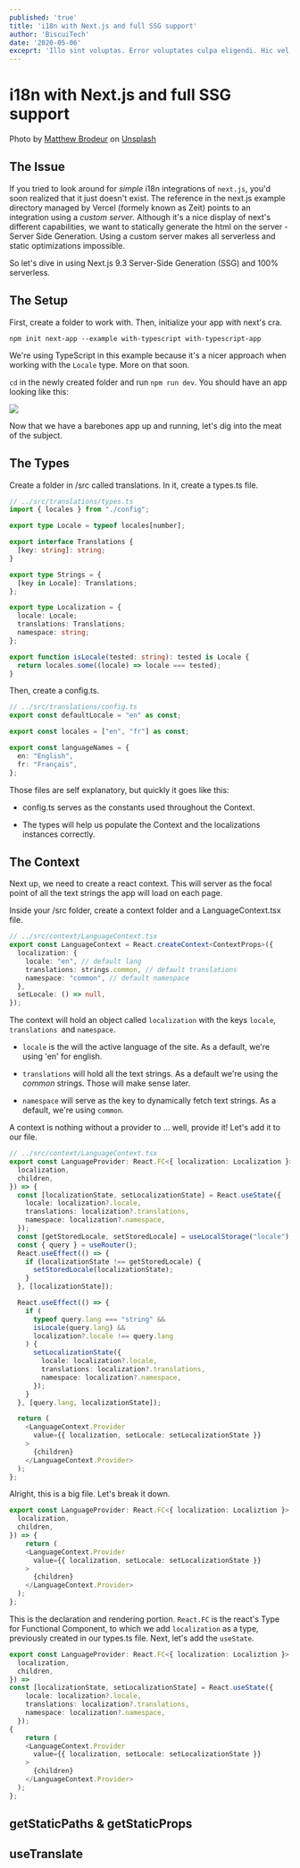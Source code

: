 ```yaml
---
published: 'true'
title: 'i18n with Next.js and full SSG support'
author: 'BiscuiTech'
date: '2020-05-06'
exceprt: 'Illo sint voluptas. Error voluptates culpa eligendi. Hic vel totam vitae illo. Non aliquid explicabo necessitatibus unde. Sed exercitationem placeat consectetur nulla deserunt vel. Iusto corrupti dicta.'
---
```


# i18n with Next.js and full SSG support

Photo by [Matthew Brodeur](https://unsplash.com/@mrbrodeur?utm_source=unsplash&utm_medium=referral&utm_content=creditCopyText) on [Unsplash](https://unsplash.com/s/photos/speed?utm_source=unsplash&utm_medium=referral&utm_content=creditCopyText)

## The Issue

If you tried to look around for *simple* i18n integrations of `next.js`, you'd soon realized that it just doesn't exist. The reference in the next.js example directory managed by Vercel (formely known as Zeit) points to an integration using a *custom server*. Although it's a nice display of next's different capabilities, we want to statically generate the html on the server - Server Side Generation. Using a custom server makes all serverless and static optimizations impossible.

So let's dive in using Next.js 9.3 Server-Side Generation (SSG) and 100% serverless.

## The Setup

First, create a folder to work with. Then, initialize your app with next's cra.

```shell
npm init next-app --example with-typescript with-typescript-app
```

We're using TypeScript in this example because it's a nicer approach when working with the `Locale` type. More on that soon.

`cd` in the newly created folder and run `npm run dev`. You should have an app looking like this:

![](C:\Users\logit\AppData\Roaming\marktext\images\2020-05-04-17-25-39-image.png)

Now that we have a barebones app up and running, let's dig into the meat of the subject.

## The Types

Create a folder in /src called translations. In it, create a types.ts file.

```typescript
// ../src/translations/types.ts
import { locales } from "./config";

export type Locale = typeof locales[number];

export interface Translations {
  [key: string]: string;
}

export type Strings = {
  [key in Locale]: Translations;
};

export type Localization = {
  locale: Locale;
  translations: Translations;
  namespace: string;
};

export function isLocale(tested: string): tested is Locale {
  return locales.some((locale) => locale === tested);
}

```

Then, create a config.ts.

```typescript
// ../src/translations/config.ts
export const defaultLocale = "en" as const;

export const locales = ["en", "fr"] as const;

export const languageNames = {
  en: "English",
  fr: "Français",
};
```

Those files are self explanatory, but quickly it goes like this:

- config.ts serves as the constants used throughout the Context.

- The types will help us populate the Context and the localizations instances correctly.

## The Context

Next up, we need to create a react context. This will server as the focal point of all the text strings the app will load on each page.

Inside your /src folder, create a context folder and a LanguageContext.tsx file.

```typescript
// ../src/context/LanguageContext.tsx
export const LanguageContext = React.createContext<ContextProps>({
  localization: {
    locale: "en", // default lang
    translations: strings.common, // default translations
    namespace: "common", // default namespace
  },
  setLocale: () => null,
});
```

The context will hold an object called `localization` with the keys `locale`, `translations `and `namespace`.

- `locale` is the will the active language of the site. As a default, we're using 'en' for english.

- `translations` will hold all the text strings. As a default we're using the *common* strings. Those will make sense later.

- `namespace` will serve as the key to dynamically fetch text strings. As a default, we're using `common`.

A context is nothing without a provider to ... well, provide it! Let's add it to our file.

```typescript
// ../src/context/LanguageContext.tsx
export const LanguageProvider: React.FC<{ localization: Localization }> = ({
  localization,
  children,
}) => {
  const [localizationState, setLocalizationState] = React.useState({
    locale: localization?.locale,
    translations: localization?.translations,
    namespace: localization?.namespace,
  });
  const [getStoredLocale, setStoredLocale] = useLocalStorage("locale");
  const { query } = useRouter();
  React.useEffect(() => {
    if (localizationState !== getStoredLocale) {
      setStoredLocale(localizationState);
    }
  }, [localizationState]);

  React.useEffect(() => {
    if (
      typeof query.lang === "string" &&
      isLocale(query.lang) &&
      localization?.locale !== query.lang
    ) {
      setLocalizationState({
        locale: localization?.locale,
        translations: localization?.translations,
        namespace: localization?.namespace,
      });
    }
  }, [query.lang, localizationState]);

  return (
    <LanguageContext.Provider
      value={{ localization, setLocale: setLocalizationState }}
    >
      {children}
    </LanguageContext.Provider>
  );
};


```

Alright, this is a big file. Let's break it down.

```typescript
export const LanguageProvider: React.FC<{ localization: Localiztion }> = ({
  localization,
  children,
}) => {
    return (
    <LanguageContext.Provider
      value={{ localization, setLocale: setLocalizationState }}
    >
      {children}
    </LanguageContext.Provider>
  );
};
```

This is the declaration and rendering portion. `React.FC` is the react's Type for Functional Component, to which we add `localization` as a type, previously created in our types.ts file. Next, let's add the `useState`.

```typescript
export const LanguageProvider: React.FC<{ localization: Localiztion }> = ({
  localization,
  children,
}) =>
const [localizationState, setLocalizationState] = React.useState({
    locale: localization?.locale,
    translations: localization?.translations,
    namespace: localization?.namespace,
  });
{
    return (
    <LanguageContext.Provider
      value={{ localization, setLocale: setLocalizationState }}
    >
      {children}
    </LanguageContext.Provider>
  );
};
```

## getStaticPaths & getStaticProps

## useTranslate

